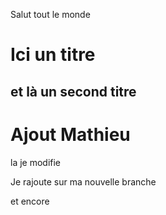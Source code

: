 Salut tout le monde

# Ici un titre

## et là un second titre


# Ajout Mathieu

la je modifie

Je rajoute sur ma nouvelle branche

et encore